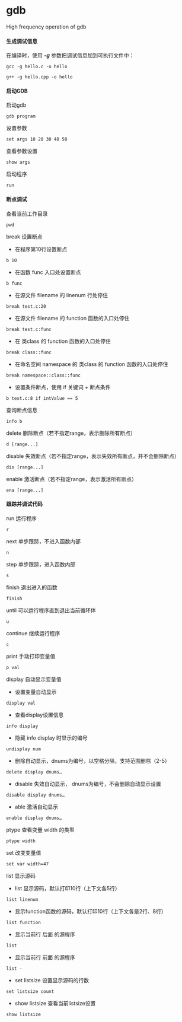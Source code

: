 # gdb
High frequency operation of gdb

#### 生成调试信息

在编译时，使用 ***-g*** 参数把调试信息加到可执行文件中：
```
gcc -g hello.c -o hello
````
```
g++ -g hello.cpp -o hello
```

#### 启动GDB

启动gdb
```
gdb program
```
设置参数
```
set args 10 20 30 40 50 
```
查看参数设置
```
show args
```
启动程序
```
run
```

#### 断点调试

查看当前工作目录
```
pwd
```
break 设置断点
* 在程序第10行设置断点
```
b 10
```
* 在函数 func 入口处设置断点
```
b func
```
* 在源文件 filename 的 linenum 行处停住
```
break test.c:20
```
* 在源文件 filename 的 function 函数的入口处停住
```
break test.c:func
```
* 在 类class 的 function 函数的入口处停住
```
break class::func
```
* 在命名空间 namespace 的 类class 的 function 函数的入口处停住
```
break namespace::class::func
```
* 设置条件断点，使用 if 关键词 + 断点条件
```
b test.c:8 if intValue == 5
```
查询断点信息
```
info b
```
delete 删除断点（若不指定range，表示删除所有断点）
```
d [range...]
```
disable 失效断点（若不指定range，表示失效所有断点，并不会删除断点）
```
dis [range...]
```
enable 激活断点（若不指定range，表示激活所有断点）
```
ena [range...]
```

#### 跟踪并调试代码

run 运行程序
```
r
```
next 单步跟踪，不进入函数内部
```
n
```
step 单步跟踪，进入函数内部
```
s
```
finish 退出进入的函数
```
finish
```
until 可以运行程序直到退出当前循环体
```
u
```
continue 继续运行程序
```
c
```
print 手动打印变量值
```
p val
```
display 自动显示变量值
* 设置变量自动显示
```
display val
```
* 查看display设置信息
```
info display
```
* 隐藏 info display 时显示的编号
```
undisplay num
```
* 删除自动显示，dnums为编号，以空格分隔，支持范围删除（2-5）
```
delete display dnums…
```
* disable 失效自动显示， dnums为编号，不会删除自动显示设置
```
disable display dnums…
```
* able 激活自动显示
```
enable display dnums…
```
ptype 查看变量 width 的类型
```
ptype width
```
set 改变变量值
```
set var width=47
```
list 显示源码
* list 显示源码，默认打印10行（上下文各5行）
```
list linenum
```
* 显示function函数的源码，默认打印10行（上下文各是2行、8行）
```
list function
```
* 显示当前行 后面 的源程序
```
list
```
* 显示当前行 前面 的源程序
```
list -
```
* set listsize 设置显示源码的行数
```
set listsize count
```
* show listsize 查看当前listsize设置
```
show listsize
```
